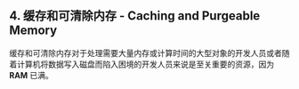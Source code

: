 ## 4. 缓存和可清除内存 - Caching and Purgeable Memory
缓存和可清除内存对于处理需要大量内存或计算时间的大型对象的开发人员或者随着计算机将数据写入磁盘而陷入困境的开发人员来说是至关重要的资源，因为 **RAM** 已满。